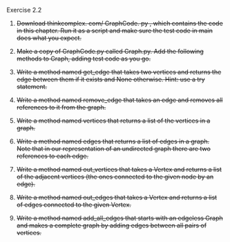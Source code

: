 Exercise 2.2

1. ~~Download thinkcomplex. com/ GraphCode. py , which contains the code in this chapter. Run it as a script and make sure the test code in main does what you expect.~~ 

2. ~~Make a copy of GraphCode.py called Graph.py. Add the following methods to Graph, adding test code as you go.~~

3. ~~Write a method named get_edge that takes two vertices and returns the edge between them if it exists and None otherwise. Hint: use a try statement.~~

4. ~~Write a method named remove_edge that takes an edge and removes all references to it from the graph.~~

5. ~~Write a method named vertices that returns a list of the vertices in a graph.~~

6. ~~Write a method named edges that returns a list of edges in a graph. Note that in our representation of an undirected graph there are two references to each edge.~~

7. ~~Write a method named out_vertices that takes a Vertex and returns a list of the adjacent vertices (the ones connected to the given node by an edge).~~

8. ~~Write a method named out_edges that takes a Vertex and returns a list of edges connected to the given Vertex.~~

9. ~~Write a method named add_all_edges that starts with an edgeless Graph and makes a complete graph by adding edges between all pairs of vertices.~~
